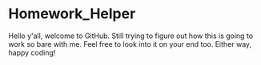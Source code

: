# Homework_Helper
Hello y'all, welcome to GitHub. Still trying to figure out how this is going to work so bare with me. Feel free to look into it on your end too. 
Either way, happy coding!
